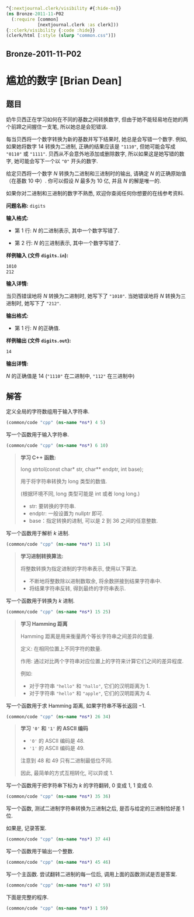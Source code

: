 ```clojure
^{:nextjournal.clerk/visibility #{:hide-ns}}
(ns Bronze-2011-11-P02
  (:require [common]
            [nextjournal.clerk :as clerk]))
{::clerk/visibility {:code :hide}}
(clerk/html [:style (slurp "common.css")])
```

## Bronze-2011-11-P02

# 尴尬的数字 [Brian Dean]

## 题目

奶牛贝西正在学习如何在不同的基数之间转换数字, 但由于她不能轻易地在她的两个前蹄之间握住一支笔, 所以她总是会犯错误.

每当贝西将一个数字转换为新的基数并写下结果时, 她总是会写错一个数字. 例如, 如果她将数字 $14$ 转换为二进制, 正确的结果应该是 `"1110"`, 但她可能会写成 `"0110"` 或 `"1111"`. 贝西从不会意外地添加或删除数字, 所以如果这是她写错的数字, 她可能会写下一个以 `"0"` 开头的数字.

给定贝西将一个数字 $N$ 转换为二进制和三进制时的输出, 请确定 $N$ 的正确原始值（在基数 $10$ 中）. 你可以假设 $N$ 最多为 $10$ 亿, 并且 $N$ 的解是唯一的.

如果你对二进制和三进制的数字不熟悉, 欢迎你查阅任何你想要的在线参考资料.

**问题名称:** `digits`

**输入格式:**

- 第 $1$ 行: $N$ 的二进制表示, 其中一个数字写错了.

- 第 $2$ 行: $N$ 的三进制表示, 其中一个数字写错了.

**样例输入 (文件 `digits.in`):**

```txt
1010
212
```

**输入详情:**

当贝西错误地将 $N$ 转换为二进制时, 她写下了 `"1010"`. 当她错误地将 $N$ 转换为三进制时, 她写下了 `"212"`.

**输出格式:**

- 第 1 行: $N$ 的正确值.

**样例输出 (文件 `digits.out`):**

```txt
14
```

**输出详情:**

$N$ 的正确值是 $14$ (`"1110"` 在二进制中, `"112"` 在三进制中)

## 解答

定义全局的字符数组用于输入字符串.

```clojure
(common/code "cpp" (ns-name *ns*) 4 5)
```

写一个函数用于输入字符串.

```clojure
(common/code "cpp" (ns-name *ns*) 6 10)
```

> **学习 C++ 函数:**
>
> long strtol(const char\* str, char\*\* endptr, int base);
>
> 用于将字符串转换为 long 类型的数值.
>
> (根据环境不同, long 类型可能是 int 或者 long long.)
>
> - str: 要转换的字符串.
> - endptr: 一般设置为 nullptr 即可.
> - base：指定转换的进制, 可以是 $2$ 到 $36$ 之间的任意整数.

写一个函数用于解析 $k$ 进制.

```clojure
(common/code "cpp" (ns-name *ns*) 11 14)
```

> **学习进制转换算法:**
>
> 将整数转换为指定进制的字符串表示, 使用以下算法.
>
> - 不断地将整数除以进制数取余, 将余数拼接到结果字符串中.
> - 将结果字符串反转, 得到最终的字符串表示.

写一个函数用于转换为 $k$ 进制.

```clojure
(common/code "cpp" (ns-name *ns*) 15 25)
```

> **学习 Hamming 距离**
>
> Hamming 距离是用来衡量两个等长字符串之间差异的度量.
>
> 定义: 在相同位置上不同字符的数量.
>
> 作用: 通过对比两个字符串对应位置上的字符来计算它们之间的差异程度.
>
> 例如:
>
> - 对于字符串 `"hello"` 和 `"hallo"`, 它们的汉明距离为 $1$.
> - 对于字符串 `"hello"` 和 `"apple"`, 它们的汉明距离为 $4$.

写一个函数用于求 Hamming 距离, 如果字符串不等长返回 $-1$.

```clojure
(common/code "cpp" (ns-name *ns*) 26 34)
```

> **学习 `'0'` 和 `'1'` 的 ASCII 编码**
>
> - `'0'` 的 ASCII 编码是 $48$.
> - `'1'` 的 ASCII 编码是 $49$.
>
> 注意到 $48$ 和 $49$ 只有二进制最低位不同.
>
> 因此, 最简单的方式互相转化, 可以异或 $1$.

写一个函数用于把字符串下标为 $k$ 的字符翻转, $0$ 变成 $1$, $1$ 变成 $0$.

```clojure
(common/code "cpp" (ns-name *ns*) 35 36)
```

写一个函数, 测试二进制字符串转换为三进制之后, 是否与给定的三进制恰好差 $1$ 位.

如果是, 记录答案.

```clojure
(common/code "cpp" (ns-name *ns*) 37 44)
```

写一个函数用于输出一个整数.

```clojure
(common/code "cpp" (ns-name *ns*) 45 46)
```

写一个主函数. 尝试翻转二进制的每一位后, 调用上面的函数测试是否是答案.

```clojure
(common/code "cpp" (ns-name *ns*) 47 59)
```

下面是完整的程序.

```clojure
(common/code "cpp" (ns-name *ns*) 1 59)
```
